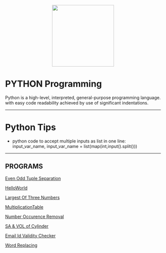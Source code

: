 [<p align="center">
<img src="https://img.icons8.com/color/480/000000/python--v1.png" height='200'></p>](https://www.google.com/search?q=java&oq=java&aqs=chrome..69i57j69i59l3j69i60j69i65j69i60l2.1810j0j7&sourceid=chrome&ie=UTF-8)

# PYTHON Programming
Python is a high-level, interpreted, general-purpose programming language. with easy code readability achieved by use of significant indentations.

---

# Python Tips
* python code to accept multiple inputs as list in one line:  
input_var_name,  input_var_name = list(map(int,input().split()))

---

## PROGRAMS
[Even Odd Tuple Separation](https://github.com/004Ajay/Python/blob/main/EvenOddTuplePrint.py) 

[HelloWorld](https://github.com/004Ajay/Python/blob/main/HelloWorld.py) 

[Largest Of Three Numbers](https://github.com/004Ajay/Python/blob/main/LargestOfThreeNumbers.py) 

[MultiplicationTable](https://github.com/004Ajay/Python/blob/main/MultiplicationTable.py) 

[Number Occurence Removal](https://github.com/004Ajay/Python/blob/main/NumOccurenceRemoval.py) 

[SA & VOL of Cylinder](https://github.com/004Ajay/Python/blob/main/CylinderSA&VOL.py)

[Email Id Validity Checker](https://github.com/004Ajay/Python/blob/main/ValidityEmailId.py) 

[Word Replacing](https://github.com/004Ajay/Python/blob/main/WordReplacing.py) 

